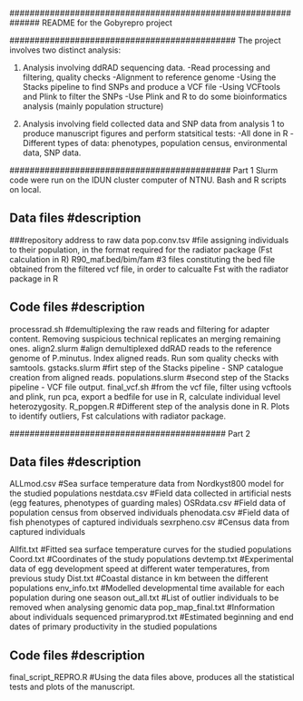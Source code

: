 ##############################################################
README for the Gobyrepro project

#############################################
The project involves two distinct analysis:
1. Analysis involving ddRAD sequencing data. 
	-Read processing and filtering, quality checks
	-Alignment to reference genome
	-Using the Stacks pipeline to find SNPs and produce a VCF file
	-Using VCFtools and Plink to filter the SNPs 
	-Use Plink and R to do some bioinformatics analysis (mainly population structure)
	
2. Analysis involving field collected data and SNP data from analysis 1 to produce manuscript figures and perform statsitical tests:
	-All done in R
	-Different types of data: phenotypes, population census, environmental data, SNP data.
	
	
	
	
############################################
Part 1
Slurm code were run on the IDUN cluster computer of NTNU. Bash and R scripts on local.

Data files             #description
-------------------------------------
###repository address to raw data
pop.conv.tsv           #file assigning individuals to their population, in the format required for the radiator package (Fst calculation in R)
R90_maf.bed/bim/fam    #3 files constituting the bed file obtained from the filtered vcf file, in order to calcualte Fst with the radiator package in R


Code files             #description									
-------------------------------------
processrad.sh          #demultiplexing the raw reads and filtering for adapter content. Removing suspicious technical replicates an merging remaining ones.
align2.slurm           #align demultiplexed ddRAD reads to the reference genome of P.minutus. Index aligned reads. Run som quality checks with samtools.
gstacks.slurm          #firt step of the Stacks pipeline - SNP catalogue creation from aligned reads.
populations.slurm      #second step of the Stacks pipeline - VCF file output.
final_vcf.sh           #from the vcf file, filter using vcftools and plink, run pca, export a bedfile for use in R, calculate individual level heterozygosity.
R_popgen.R             #Different step of the analysis done in R. Plots to identify outliers, Fst calculations with radiator package.







###########################################
Part 2

Data files             #description
-------------------------------------
ALLmod.csv             #Sea surface temperature data from Nordkyst800 model for the studied populations
nestdata.csv           #Field data collected in artificial nests (egg features, phenotypes of guarding males)
OSRdata.csv            #Field data of population census from observed individuals
phenodata.csv          #Field data of fish phenotypes of captured individuals
sexrpheno.csv          #Census data from captured individuals

Allfit.txt             #Fitted sea surface temperature curves for the studied populations
Coord.txt              #Coordinates of the study populations
devtemp.txt            #Experimental data of egg development speed at different water temperatures, from previous study
Dist.txt               #Coastal distance in km between the different populations
env_info.txt           #Modelled developmental time available for each population during one season
out_all.txt            #List of outlier individuals to be removed when analysing genomic data
pop_map_final.txt      #Information about individuals sequenced
primaryprod.txt        #Estimated beginning and end dates of primary productivity in the studied populations 


Code files             #description
-------------------------------------
final_script_REPRO.R   #Using the data files above, produces all the statistical tests and plots of the manuscript.
